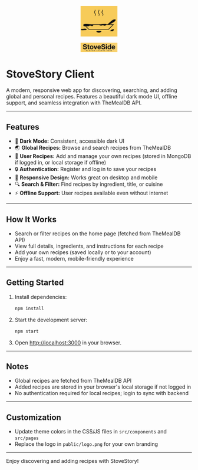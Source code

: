 <p align="center">
  <img src="public/readmelogo.png" alt="StoveStory Logo" width="100"/>
</p>

<p align="center">
  <img src="public/readmelogo2.png" alt="StoveStory Logo" width="100"/>
</p>

# StoveStory Client

A modern, responsive web app for discovering, searching, and adding global and personal recipes. Features a beautiful dark mode UI, offline support, and seamless integration with TheMealDB API.

---

## Features
- 🌙 **Dark Mode:** Consistent, accessible dark UI
- 🌏 **Global Recipes:** Browse and search recipes from TheMealDB
- 📝 **User Recipes:** Add and manage your own recipes (stored in MongoDB if logged in, or local storage if offline)
- 🔒 **Authentication:** Register and log in to save your recipes
- 📱 **Responsive Design:** Works great on desktop and mobile
- 🔍 **Search & Filter:** Find recipes by ingredient, title, or cuisine
- ⚡ **Offline Support:** User recipes available even without internet

---

## How It Works
- Search or filter recipes on the home page (fetched from TheMealDB API)
- View full details, ingredients, and instructions for each recipe
- Add your own recipes (saved locally or to your account)
- Enjoy a fast, modern, mobile-friendly experience

---

## Getting Started
1. Install dependencies:
   ```bash
   npm install
   ```
2. Start the development server:
   ```bash
   npm start
   ```
3. Open [http://localhost:3000](http://localhost:3000) in your browser.

---

## Notes
- Global recipes are fetched from TheMealDB API
- Added recipes are stored in your browser's local storage if not logged in
- No authentication required for local recipes; login to sync with backend

---

## Customization
- Update theme colors in the CSS/JS files in `src/components` and `src/pages`
- Replace the logo in `public/logo.png` for your own branding

---

Enjoy discovering and adding recipes with StoveStory!

